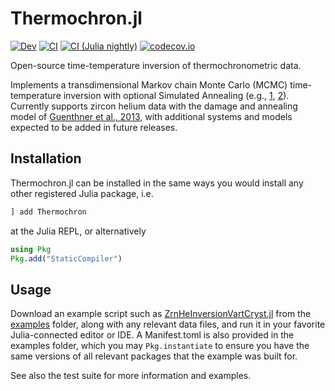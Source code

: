 # Thermochron.jl

[![Dev][docs-dev-img]][docs-dev-url]
[![CI][ci-img]][ci-url]
[![CI (Julia nightly)][ci-nightly-img]][ci-nightly-url]
[![codecov.io][codecov-img]][codecov-url]

Open-source time-temperature inversion of thermochronometric data.

Implements a transdimensional Markov chain Monte Carlo (MCMC) time-temperature inversion with optional Simulated Annealing (e.g., [1](https://en.wikipedia.org/wiki/Simulated_annealing), [2](https://doi.org/10.1007/978-94-015-7744-1_2)).
Currently supports zircon helium data with the damage and annealing model of [Guenthner et al., 2013](https://doi.org/10.2475/03.2013.01), with additional systems and models expected to be added in future releases.

## Installation
Thermochron.jl can be installed in the same ways you would install any other registered Julia package, i.e.
```julia
] add Thermochron
```
at the Julia REPL, or alternatively
```julia
using Pkg
Pkg.add("StaticCompiler")
```

## Usage
Download an example script such as [ZrnHeInversionVartCryst.jl](examples/ZrnHeInversionVartCryst.jl) from the [examples](examples) folder, along with any relevant data files, and run it in your favorite Julia-connected editor or IDE. A Manifest.toml is also provided in the examples folder, which you may `Pkg.instantiate` to ensure you have the same versions of all relevant packages that the example was built for.

See also the test suite for more information and examples.

[docs-stable-img]: https://img.shields.io/badge/docs-stable-blue.svg
[docs-stable-url]: https://brenhinkeller.github.io/Thermochron.jl/stable/
[docs-dev-img]: https://img.shields.io/badge/docs-dev-blue.svg
[docs-dev-url]: https://brenhinkeller.github.io/Thermochron.jl/dev/
[ci-img]: https://github.com/brenhinkeller/Thermochron.jl/actions/workflows/CI.yml/badge.svg?branch=main
[ci-url]: https://github.com/brenhinkeller/Thermochron.jl/actions/workflows/CI.yml
[ci-nightly-img]: https://github.com/brenhinkeller/Thermochron.jl/workflows/CI%20(Julia%20nightly)/badge.svg
[ci-nightly-url]: https://github.com/brenhinkeller/Thermochron.jl/actions/workflows/CI-julia-nightly.yml
[codecov-img]: http://codecov.io/github/brenhinkeller/Thermochron.jl/coverage.svg?branch=main
[codecov-url]: http://codecov.io/github/brenhinkeller/Thermochron.jl?branch=main
